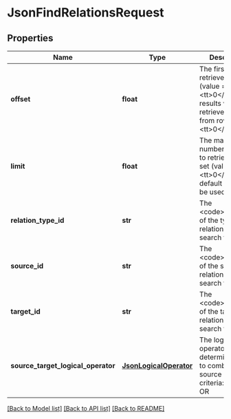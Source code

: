# JsonFindRelationsRequest

## Properties
Name | Type | Description | Notes
------------ | ------------- | ------------- | -------------
**offset** | **float** | The first result to retrieve. If not set (value &#x3D; &lt;tt&gt;0&lt;/tt&gt;), results will be retrieved starting from row &lt;tt&gt;0&lt;/tt&gt; | [optional] 
**limit** | **float** | The maximum number of results to retrieve. If not set (value &#x3D; &lt;tt&gt;0&lt;/tt&gt;), the default limit will be used | [optional] 
**relation_type_id** | **str** | The &lt;code&gt;id&lt;/code&gt; of the type of relations to search for | [optional] 
**source_id** | **str** | The &lt;code&gt;id&lt;/code&gt; of the source of relations to search for | [optional] 
**target_id** | **str** | The &lt;code&gt;id&lt;/code&gt; of the target of relations to search for | [optional] 
**source_target_logical_operator** | [**JsonLogicalOperator**](JsonLogicalOperator.md) | The logical operator determining how to combine the source and target criteria: AND or OR | [optional] 

[[Back to Model list]](../README.md#documentation-for-models) [[Back to API list]](../README.md#documentation-for-api-endpoints) [[Back to README]](../README.md)


